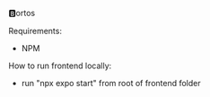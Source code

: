 🅱️ortos

Requirements:
- NPM


How to run frontend locally:
- run "npx expo start" from root of frontend folder